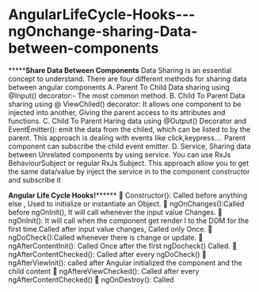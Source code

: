# AngularLifeCycle-Hooks---ngOnchange-sharing-Data-between-components
 *****************************Share Data Between Components************************
Data Sharing is an essential concept to understand. There are four different methods for sharing data between angular components
A.	Parent To Child Data sharing using @Input() decorator:- The most common method.
B.	Child To Parent Data sharing using @ ViewChiled() decorator: It allows one component to be injected into another, Giving the parent access to its attributes and functions.
C.	Child To Parent Haring data using @Output() Decorator and EventEmitter():  emit the data from the chiled, which can be listed to by the parent. This approach is dealing with events like click,keypress…. Parent component can subscribe the child event emitter.
D.	Service, Sharing data between Unrelated components by using service. You can use RxJs BehaviourSubject or regular RxJs Subject. This approach allow you to get the same data/value by inject the service in to the component constructor  and subscribe it
 
************Angular Life Cycle Hooks!******************
	Constructor(): Called before anything else , Used to initialize or instantiate an Object.
	ngOnChanges():Called before ngOnInit(), It will call whenever the input value Changes.
	ngOnInit(): It will call when the component get render I to the DOM for the first time.Called after input value changes, Called only Once.
	ngDoCheck():Called whenever there is change or update.
	ngAfterContentInit(): Called Once after the first ngDocheck() Called.
	ngAfterContentChecked(): Called after every ngDoCheck()
	ngAfterViewInit(): called after Angular initialized the component and the child content
	ngAftereViewChecked(): Called after every ngAfterContentChecked()
	ngOnDestroy(): Called 
